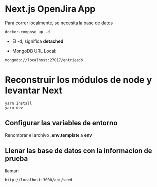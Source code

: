 # Next.js OpenJira App
Para correr localmente, se necesita la base de datos

```
docker-compose up -d
```
* El -d, significa __detached__

* MongoDB URL Local:
```
mongodb://localhost:27017/entriesdb
```
# Reconstruir los módulos de node y levantar Next
```
yarn install
yarn dev
```
## Configurar las variables de entorno
Renombrar el archivo __.env.template__ a __env__

## Llenar las base de datos con la informacíon de prueba 

llamar:
```
http://localhost:3000/api/seed
```